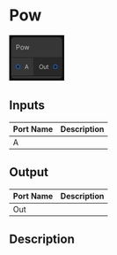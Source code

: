 # Pow
![Mixture.VectorPowNode](../../images/Mixture.VectorPowNode.png)
## Inputs
Port Name | Description
--- | ---
A | 

## Output
Port Name | Description
--- | ---
Out | 

## Description

